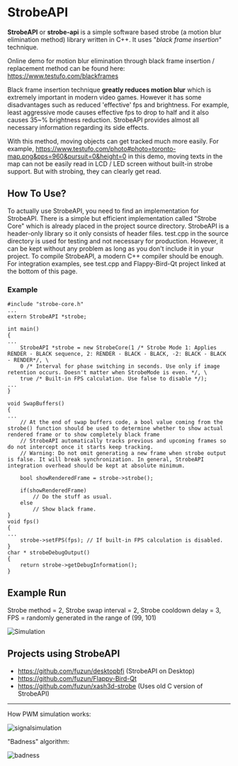 


# StrobeAPI
**StrobeAPI** or **strobe-api** is a simple software based strobe (a motion blur elimination method) library written in C++. It uses "*black frame insertion*" technique.

Online demo for motion blur elimination through black frame insertion / replacement method can be found here: https://www.testufo.com/blackframes

Black frame insertion technique **greatly reduces motion blur** which is extremely important in modern video games. However it has some disadvantages such as reduced 'effective' fps and brightness. For example, least aggressive mode causes effective fps to drop to half and it also causes 35~% brightness reduction. StrobeAPI provides almost all necessary information regarding its side effects.

With this method, moving objects can get tracked much more easily. For example, https://www.testufo.com/photo#photo=toronto-map.png&pps=960&pursuit=0&height=0 in this demo, moving texts in the map can not be easily read in LCD / LED screen without built-in strobe support. But with strobing, they can clearly get read.

## How To Use?
To actually use StrobeAPI, you need to find an implementation for StrobeAPI. There is a simple but efficient implementation called "Strobe Core" which is already placed in the project source directory.
StrobeAPI is a header-only library so it only consists of header files. test.cpp in the source directory is used for testing and not necessary for production. However, it can be kept without any problem as long as you don't include it in your project.
To compile StrobeAPI, a modern C++ compiler should be enough.
For integration examples, see test.cpp and Flappy-Bird-Qt project linked at the bottom of this page.

### Example

    #include "strobe-core.h"
    ...
    extern StrobeAPI *strobe;
    
    int main()
    {
    ...
	    StrobeAPI *strobe = new StrobeCore(1 /* Strobe Mode 1: Applies RENDER - BLACK sequence, 2: RENDER - BLACK - BLACK, -2: BLACK - BLACK - RENDER*/, \
	    0 /* Interval for phase switching in seconds. Use only if image retention occurs. Doesn't matter when StrobeMode is even. */, \
	    true /* Built-in FPS calculation. Use false to disable */);
    ...
    }
    
    void SwapBuffers()
    {
	...
	    // At the end of swap buffers code, a bool value coming from the strobe() function should be used to determine whether to show actual rendered frame or to show completely black frame
	    // StrobeAPI automatically tracks previous and upcoming frames so do not intercept once it starts keep tracking.
	    // Warning: Do not omit generating a new frame when strobe output is false. It will break synchronization. In general, StrobeAPI integration overhead should be kept at absolute minimum.
	    
	    bool showRenderedFrame = strobe->strobe();
	    
	    if(showRenderedFrame)
		    // Do the stuff as usual.
	    else
		    // Show black frame.
	}
	void fps()
	{
	...
		strobe->setFPS(fps); // If built-in FPS calculation is disabled.
	}
	char * strobeDebugOutput()
	{
		return strobe->getDebugInformation();
	}

## Example Run
Strobe method = 2,
Strobe swap interval = 2,
Strobe cooldown delay = 3,
FPS = randomly generated in the range of (99, 101)

![Simulation](https://i.imgur.com/pO7tP3N.png)

## Projects using StrobeAPI
 - https://github.com/fuzun/desktopbfi (StrobeAPI on Desktop)
 - https://github.com/fuzun/Flappy-Bird-Qt
 - https://github.com/fuzun/xash3d-strobe (Uses old C version of StrobeAPI)
 
---

How PWM simulation works:

![signalsimulation](https://i.imgur.com/9Reb4GF.png)

"Badness" algorithm:

![badness](https://i.vgy.me/qbzBOH.png)
